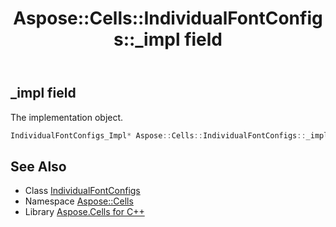 ﻿---
title: Aspose::Cells::IndividualFontConfigs::_impl field
linktitle: _impl
second_title: Aspose.Cells for C++ API Reference
description: 'Aspose::Cells::IndividualFontConfigs::_impl field. The implementation object in C++.'
type: docs
weight: 1200
url: /cpp/aspose.cells/individualfontconfigs/_impl/
---
## _impl field


The implementation object.

```cpp
IndividualFontConfigs_Impl* Aspose::Cells::IndividualFontConfigs::_impl
```

## See Also

* Class [IndividualFontConfigs](../)
* Namespace [Aspose::Cells](../../)
* Library [Aspose.Cells for C++](../../../)
